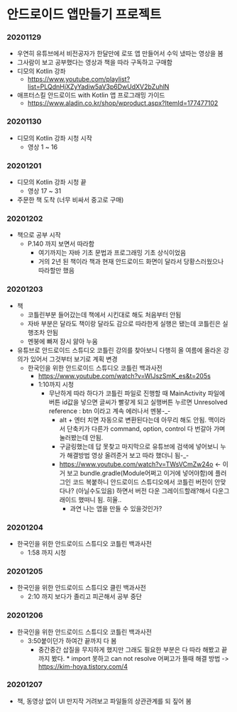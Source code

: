 # 안드로이드 앱만들기 프로젝트

### 20201129
* 우연히 유튜브에서 비전공자가 한달만에 로또 앱 만들어서 수익 냈따는 영상을 봄
* 그사람이 보고 공부했다는 영상과 책을 따라 구독하고 구매함
* 디모의 Kotlin 강좌
    * https://www.youtube.com/playlist?list=PLQdnHjXZyYadiw5aV3p6DwUdXV2bZuhlN
* 애프터스킬 안드로이드 with Kotlin 앱 프로그래밍 가이드
    * https://www.aladin.co.kr/shop/wproduct.aspx?ItemId=177477102

### 20201130
* 디모의 Kotlin 강좌 시청 시작
    * 영상 1 ~ 16
    
### 20201201
* 디모의 Kotlin 강좌 시청 끝
    * 영상 17 ~ 31
* 주문한 책 도착 (너무 비싸서 중고로 구매)
    
### 20201202
* 책으로 공부 시작
    * P.140 까지 보면서 따라함
        * 여기까지는 자바 기초 문법과 프로그래밍 기초 상식이었음
        * 거의 2년 된 책이라 책과 현재 안드로이드 화면이 달라서 당황스러웠으나 따라할만 했음

### 20201203
* 책
    * 코틀린부분 들어갔는데 책에서 시킨대로 해도 처음부터 안됨
    * 자바 부분은 달라도 책이랑 달라도 감으로 따라한게 실행은 됐는데 코틀린은 실행조차 안됨
    * 멘붕에 빠져 잠시 앓아 누움
* 유튜브로 안드로이드 스튜디오 코틀린 강의를 찾아보니 다행히 올 여름에 올라온 강의가 있어서 그것부터 보기로 계획 변경
    * 한국인을 위한 안드로이드 스튜디오 코틀린 백과사전
        * https://www.youtube.com/watch?v=WlJszSmK_es&t=205s
        * 1:10까지 시청
            * 무난하게 따라 하다가 코틀린 파일로 진행할 때 MainActivity 파일에 버튼 id값을 넣으면 글씨가 빨갛게 되고 실행버튼 누르면 Unresolved reference : btn 이라고 계속 에러나서 멘붕-_-
                * alt + 엔터 치면 자동으로 변환된다는데 아무리 해도 안됨. 맥이라서 단축키가 다른가 command, option, control 다 번갈아 가며 눌러봤는데 안됨.
                * 구글링했는데 답 못찾고 마지막으로 유튜브에 검색에 넣어보니 누가 해결방법 영상 올려준거 보고 따라 했더니 됨-_-
                * https://www.youtube.com/watch?v=TWsVCmZw24o <- 이거 보고 bundle.gradle(Module어쩌고 이거에 넣어야함)에 플러그인 코드 복붙하니 안드로이드 스튜디오에서 코틀린 버전이 안맞다나? (아닐수도있음) 하면서 버전 다운 그레이드할래?해서 다운그래이드 했떠니 됨. 히율..
                    * 과연 나는 앱을 만들 수 있을것인가?
                    
### 20201204
* 한국인을 위한 안드로이드 스튜디오 코틀린 백과사전
    * 1:58 까지 시청
      
### 20201205
* 한국인을 위한 안드로이드 스튜디오 클린 백과사전
    * 2:10 까지 보다가 졸리고 피곤해서 공부 중단
      
### 20201206
* 한국인을 위한 안드로이드 스튜디오 코틀린 백과사전
    * 3:50붙이던가 하여간 끝까지 다 봄
        * 중간중간 삽질을 무지하게 했지만 그래도 필요한 부분은 다 따라 해봤고 끝까지 봤다.
              * import 못하고 can not resolve 어쩌고가 뜰때 해결 방법 -> https://kim-hoya.tistory.com/4
               
### 20201207
* 책, 동영상 없이 UI 만지작 거려보고 파일들의 상관관계를 되 짚어 봄
